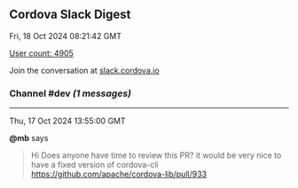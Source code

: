 ## Cordova Slack Digest
Fri, 18 Oct 2024 08:21:42 GMT

[User count: 4905](https://cordova.slack.com/)


Join the conversation at [slack.cordova.io](http://slack.cordova.io/)

### __Channel #dev__ _(1 messages)_
---

Thu, 17 Oct 2024 13:55:00 GMT

__@mb__ says 
> Hi
> Does anyone have time to review this PR?
> it would be very nice to have a fixed version of cordova-cli
> <https://github.com/apache/cordova-lib/pull/933>
> 
